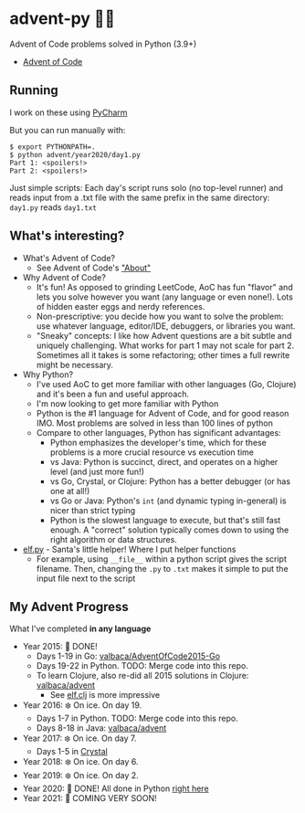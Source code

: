 # advent-py 🎄🐍
Advent of Code problems solved in Python (3.9+)

- [Advent of Code](https://adventofcode.com/)

## Running

I work on these using [PyCharm](https://www.jetbrains.com/pycharm/)

But you can run manually with:

```shell
$ export PYTHONPATH=.
$ python advent/year2020/day1.py
Part 1: <spoilers!>
Part 2: <spoilers!>
```

Just simple scripts: Each day's script runs solo (no top-level runner) and reads input from a .txt file with the same prefix in the same directory: `day1.py` reads `day1.txt`

## What's interesting?

- What's Advent of Code?
  - See Advent of Code's ["About"](https://adventofcode.com/2021/about)
- Why Advent of Code?
  - It's fun! As opposed to grinding LeetCode, AoC has fun "flavor" and lets you solve however you want (any language or even none!). Lots of hidden easter eggs and nerdy references.
  - Non-prescriptive: you decide how you want to solve the problem: use whatever language, editor/IDE, debuggers, or libraries you want.
  - "Sneaky" concepts: I like how Advent questions are a bit subtle and uniquely challenging. What works for part 1 may not scale for part 2. Sometimes all it takes is some refactoring; other times a full rewrite might be necessary.
- Why Python?
  - I've used AoC to get more familiar with other languages (Go, Clojure) and it's been a fun and useful approach.
  - I'm now looking to get more familiar with Python
  - Python is the #1 language for Advent of Code, and for good reason IMO. Most problems are solved in less than 100 lines of python
  - Compare to other languages, Python has significant advantages:
    - Python emphasizes the developer's time, which for these problems is a more crucial resource vs execution time 
    - vs Java: Python is succinct, direct, and operates on a higher level (and just more fun!)
    - vs Go, Crystal, or Clojure: Python has a better debugger (or has one at all!)
    - vs Go or Java: Python's `int` (and dynamic typing in-general) is nicer than strict typing 
    - Python is the slowest language to execute, but that's still fast enough. A "correct" solution typically comes down to using the right algorithm or data structures. 
- [elf.py](advent/elf.py) - Santa's little helper! Where I put helper functions
  - For example, using `__file__` within a python script gives the script filename. Then, changing the `.py` to `.txt` makes it simple to put the input file next to the script

##  My Advent Progress

What I've completed **in any language**

- Year 2015: 🎄 DONE! 
  - Days 1-19 in Go: [valbaca/AdventOfCode2015-Go](https://github.com/valbaca/AdventOfCode2015-Go)
  - Days 19-22 in Python. TODO: Merge code into this repo.
  - To learn Clojure, also re-did all 2015 solutions in Clojure: [valbaca/advent](https://github.com/valbaca/advent)
    - See [elf.clj](https://github.com/valbaca/advent/blob/main/src/clojure/advent_clj/elf.clj) is more impressive
- Year 2016: ❄️ On ice. On day 19. 
  - Days 1-7 in Python. TODO: Merge code into this repo.
  - Days 8-18 in Java: [valbaca/advent](https://github.com/valbaca/advent)
- Year 2017: ❄️ On ice. On day 7.
  - Days 1-5 in [Crystal](https://crystal-lang.org/)
- Year 2018: ❄️ On ice. On day 6.
- Year 2019: ❄️ On ice. On day 2.
- Year 2020: 🎄 DONE! All done in Python [right here](advent/year2020)
- Year 2021: 🎁 COMING VERY SOON!


